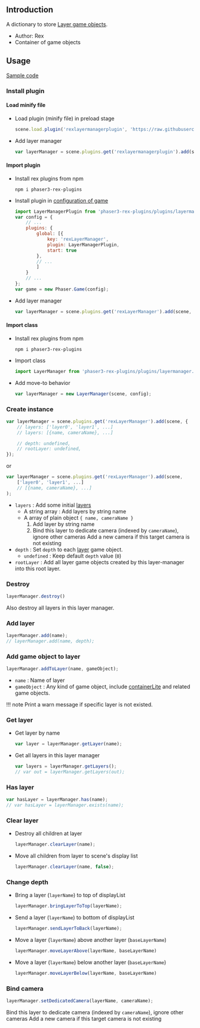 ## Introduction

A dictionary to store [Layer game objects](layer.md).

- Author: Rex
- Container of game objects

## Usage

[Sample code](https://github.com/rexrainbow/phaser3-rex-notes/tree/master/examples/layermanager)

### Install plugin

#### Load minify file

- Load plugin (minify file) in preload stage
    ```javascript
    scene.load.plugin('rexlayermanagerplugin', 'https://raw.githubusercontent.com/rexrainbow/phaser3-rex-notes/master/dist/rexlayermanagerplugin.min.js', true);
    ```
- Add layer manager
    ```javascript
    var layerManager = scene.plugins.get('rexlayermanagerplugin').add(scene, config);
    ```

#### Import plugin

- Install rex plugins from npm
    ```
    npm i phaser3-rex-plugins
    ```
- Install plugin in [configuration of game](game.md#configuration)
    ```javascript
    import LayerManagerPlugin from 'phaser3-rex-plugins/plugins/layermanager-plugin.js';
    var config = {
        // ...
        plugins: {
            global: [{
                key: 'rexLayerManager',
                plugin: LayerManagerPlugin,
                start: true
            },
            // ...
            ]
        }
        // ...
    };
    var game = new Phaser.Game(config);
    ```
- Add layer manager
    ```javascript
    var layerManager = scene.plugins.get('rexLayerManager').add(scene, config);
    ```

#### Import class

- Install rex plugins from npm
    ```
    npm i phaser3-rex-plugins
    ```
- Import class
    ```javascript
    import LayerManager from 'phaser3-rex-plugins/plugins/layermanager.js';
    ```
- Add move-to behavior
    ```javascript
    var layerManager = new LayerManager(scene, config);
    ```

### Create instance

```javascript
var layerManager = scene.plugins.get('rexLayerManager').add(scene, {
    // layers: ['layer0', 'layer1', ...]
    // layers: [{name, cameraName}, ...]

    // depth: undefined,
    // rootLayer: undefined,
});
```

or

```javascript
var layerManager = scene.plugins.get('rexLayerManager').add(scene, 
    ['layer0', 'layer1', ...]
    // [{name, cameraName}, ...]
);
```

- `layers` : Add some initial [layers](layer.md)
    - A string array : Add layers by string name
    - A array of plain object `{ name, cameraName }`
        1. Add layer by string name
        1. Bind this layer to dedicate camera (indexed by `cameraName`), ignore other cameras
           Add a new camera if this target camera is not existing
- `depth` : Set `depth` to each [layer](layer.md) game object.
    - `undefined` : Keep default `depth` value (`0`)
- `rootLayer` : Add all layer game objects created by this layer-manager into this root layer.

### Destroy

```javascript
layerManager.destroy()
```

Also destroy all layers in this layer manager.

### Add layer

```javascript
layerManager.add(name);
// layerManager.add(name, depth);
```

### Add game object to layer

```javascript
layerManager.addToLayer(name, gameObject);
```

- `name` : Name of layer
- `gameObject` : Any kind of game object, include [containerLite](containerlite.md) and related game objects.

!!! note
    Print a warn message if specific layer is not existed.

### Get layer

- Get layer by name
    ```javascript
    var layer = layerManager.getLayer(name);
    ```
- Get all layers in this layer manager
    ```javascript
    var layers = layerManager.getLayers();
    // var out = layerManager.getLayers(out);
    ```    

### Has layer

```javascript
var hasLayer = layerManager.has(name);
// var hasLayer = layerManager.exists(name);
```

### Clear layer

- Destroy all children at layer
    ```javascript
    layerManager.clearLayer(name);
    ```
- Move all children from layer to scene's display list
    ```javascript
    layerManager.clearLayer(name, false);
    ```

### Change depth

- Bring a layer (`layerName`) to top of displayList
    ```javascript
    layerManager.bringLayerToTop(layerName);
    ```
- Send a layer (`layerName`) to bottom of displayList
    ```javascript
    layerManager.sendLayerToBack(layerName);
    ```
- Move a layer (`layerName`) above another layer (`baseLayerName`)
    ```javascript
    layerManager.moveLayerAbove(layerName, baseLayerName)
    ```
- Move a layer (`layerName`) below another layer (`baseLayerName`)
    ```javascript
    layerManager.moveLayerBelow(layerName, baseLayerName)
    ```

### Bind camera

```javascript
layerManager.setDedicatedCamera(layerName, cameraName);
```

Bind this layer to dedicate camera (indexed by `cameraName`), ignore other cameras
Add a new camera if this target camera is not existing
